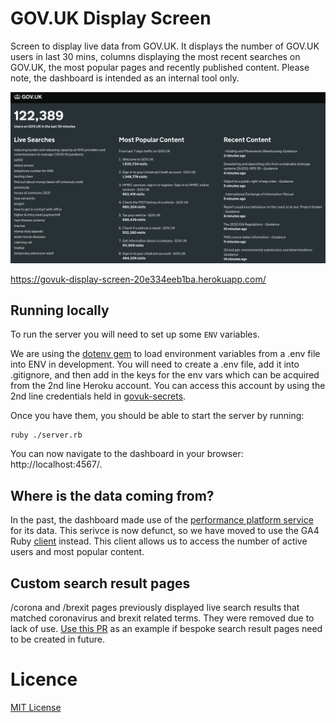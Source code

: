 # GOV.UK Display Screen

Screen to display live data from GOV.UK. It displays the number of GOV.UK users in last 30 mins, columns displaying the most recent searches on GOV.UK, the most popular pages and recently published content. Please note, the dashboard is intended as an internal tool only.

![screenshot](docs/screenshot.png)

https://govuk-display-screen-20e334eeb1ba.herokuapp.com/

## Running locally

To run the server you will need to set up some `ENV` variables. 

We are using the [dotenv gem][1] to load environment variables from a .env file into ENV in development. You will need to create
a .env file, add it into .gitignore, and then add in the keys for the env vars which can be acquired from the 2nd line Heroku account.
You can access this account by using the 2nd line credentials held in [govuk-secrets][2].

Once you have them, you should be able to start the server by running:

```
ruby ./server.rb
```

You can now navigate to the dashboard in your browser: http://localhost:4567/.

[1]: https://github.com/bkeepers/dotenv
[2]: https://github.com/alphagov/govuk-secrets/tree/main/pass#usage
[3]: https://github.com/alphagov/performanceplatform-collector
[4]: https://github.com/googleapis/google-cloud-ruby/tree/main/google-analytics-data-v1beta

## Where is the data coming from?

In the past, the dashboard made use of the [performance platform service][3] for its data. This serivce is now defunct, so we have moved to use the GA4 Ruby [client][4] instead. This client allows us to access the number of active users and most popular content.

## Custom search result pages

/corona and /brexit pages previously displayed live search results that matched coronavirus and brexit related terms.
They were removed due to lack of use. [Use this PR](https://github.com/alphagov/govuk-display-screen/pull/74)
as an example if bespoke search result pages need to be created in future.

# Licence

[MIT License](LICENCE)
